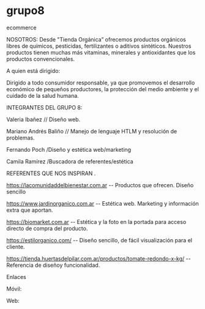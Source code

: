# grupo8
ecommerce

NOSOTROS: 
 Desde "Tienda Orgánica” ofrecemos productos orgánicos libres de químicos, pesticidas, fertilizantes o aditivos sintéticos. Nuestros productos tienen muchas más vitaminas, minerales y antioxidantes que los productos convencionales. 

  

A quien está dirigido:  

Dirigido a todo consumidor responsable, ya que promovemos el desarrollo económico de pequeños productores, la protección del medio ambiente y el cuidado de la salud humana. 

 

INTEGRANTES DEL GRUPO 8: 

Valeria Ibañez // Diseño web. 

Mariano Andrés Baliño // Manejo de lenguaje HTLM y resolución de problemas. 

Fernando Poch /Diseño y estética web/marketing 

Camila Ramírez /Buscadora de referentes/estética  

REFERENTES QUE NOS INSPIRAN . 

https://lacomunidaddelbienestar.com.ar -- Productos que ofrecen. Diseño sencillo 

https://www.jardinorganico.com.ar -- Estética web. Marketing y información extra que aportan. 

https://biomarket.com.ar -- Estética y la foto en la portada para acceso directo de compra del producto. 

https://estilorganico.com/ -- Diseño sencillo, de fácil visualización para el cliente. 

https://tienda.huertasdelpilar.com.ar/productos/tomate-redondo-x-kg/ --Referencia de diseñoy funcionalidad.

 Enlaces


Móvil:  

Web:  
